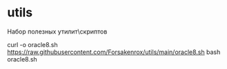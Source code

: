 # utils
Набор полезных утилит\скриптов

curl -o oracle8.sh https://raw.githubusercontent.com/Forsakenrox/utils/main/oracle8.sh
bash oracle8.sh